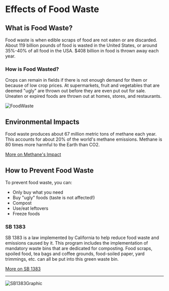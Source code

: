 <h1> Effects of Food Waste</h1>

<h2> What is Food Waste? </h2>
<p> Food waste is when edible scraps of food are not eaten or are discarded. About 119 billion pounds of food is wasted in the United States, or around 35%-40% of all food in the USA. $408 billion in food is thrown away each year. </p>

<h3> How is Food Wasted? </h3>
<p> Crops can remain in fields if there is not enough demand for them or because of low crop prices. At supermarkets, fruit and vegetables that are deemed "ugly" are thrown out before they are even put out for sale. Uneaten or expired foods are thrown out at homes, stores, and restaurants. </p>

<img src="https://static.scientificamerican.com/sciam/cache/file/8BC69D77-99DF-46CB-B029DF3BDF632453_source.jpg?w=690&h=930&6ADB0F0C-1409-4AA8-A1B85180336808F5" alt="FoodWaste">

<h2> Environmental Impacts </h2>
<p> Food waste produces about 67 million metric tons of methane each year. This accounts for about 20% of the world's methane emissions. Methane is 80 times more harmful to the Earth than CO2. </p>
<a href='https://www.iea.org/reports/global-methane-tracker-2022/methane-and-climate-change'> More on Methane's Impact</a>

<h2> How to Prevent Food Waste </h2>
<p> To prevent food waste, you can:</p>
<ul>
<li>Only buy what you need</li>
  <li>Buy "ugly" foods (taste is not affected!)</li>
 <li>Compost</li>
  <li>Use/eat leftovers</li>
 <li>Freeze foods</li>
</ul>

<h3> SB 1383 </h3>
<p> SB 1383 is a law implemented by California to help reduce food waste and emissions caused by it. This program includes the implementation of mandatory waste bins that are dedicated for composting. Food scraps, spoiled food, tea bags and coffee grounds, food-soiled paper, yard trimmings, etc. can all be put into this green waste bin. <p/>
<a href='https://calrecycle.ca.gov/organics/slcp/education/'> More on SB 1383 </a>

---
<img src="https://www.smcsustainability.org/wp-content/uploads/SB-1383-what-goes-in-the-green-bin.jpg" alt="SB1383Graphic">

